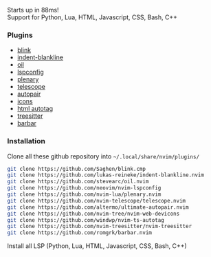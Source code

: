 Starts up in 88ms!
<br>
Support for Python, Lua, HTML, Javascript, CSS, Bash, C++
<br>

### Plugins
- [blink](https://github.com/Saghen/blink.cmp)<br>
- [indent-blankline](https://github.com/lukas-reineke/indent-blankline.nvim)<br>
- [oil](https://github.com/stevearc/oil.nvim)<br>
- [lspconfig](https://github.com/neovim/nvim-lspconfig)<br>
- [plenary](https://github.com/nvim-lua/plenary.nvim)<br>
- [telescope](https://github.com/nvim-telescope/telescope.nvim)<br>
- [autopair](https://github.com/altermo/ultimate-autopair.nvim)<br>
- [icons](https://github.com/nvim-tree/nvim-web-devicons)<br>
- [html autotag](https://github.com/windwp/nvim-ts-autotag)<br>
- [treesitter](https://github.com/nvim-treesitter/nvim-treesitter)<br>
- [barbar](https://github.com/romgrk/barbar.nvim)<br>

### Installation
Clone all these github repository into `~/.local/share/nvim/plugins/`<br>
```bash
git clone https://github.com/Saghen/blink.cmp
git clone https://github.com/lukas-reineke/indent-blankline.nvim
git clone https://github.com/stevearc/oil.nvim
git clone https://github.com/neovim/nvim-lspconfig
git clone https://github.com/nvim-lua/plenary.nvim
git clone https://github.com/nvim-telescope/telescope.nvim
git clone https://github.com/altermo/ultimate-autopair.nvim
git clone https://github.com/nvim-tree/nvim-web-devicons
git clone https://github.com/windwp/nvim-ts-autotag
git clone https://github.com/nvim-treesitter/nvim-treesitter
git clone https://github.com/romgrk/barbar.nvim
```
Install all LSP (Python, Lua, HTML, Javascript, CSS, Bash, C++)
